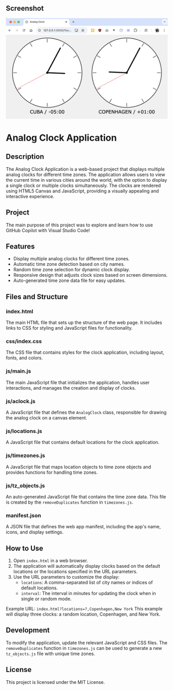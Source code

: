 ## Screenshot
![Analog Clock Screenshot](https://github.com/bennerhq/AClock/blob/main/images/screen-shot.png)

# Analog Clock Application 

## Description
The Analog Clock Application is a web-based project that displays multiple analog clocks for different time zones. The application allows users to view the current time in various cities around the world, with the option to display a single clock or multiple clocks simultaneously. The clocks are rendered using HTML5 Canvas and JavaScript, providing a visually appealing and interactive experience.

## Project 
The main purpose of this project was to explore and learn how to use GitHub Copilot with Visual Studio Code!

## Features
- Display multiple analog clocks for different time zones.
- Automatic time zone detection based on city names.
- Random time zone selection for dynamic clock display.
- Responsive design that adjusts clock sizes based on screen dimensions.
- Auto-generated time zone data file for easy updates.

## Files and Structure
### index.html
The main HTML file that sets up the structure of the web page. It includes links to CSS for styling and JavaScript files for functionality.

### css/index.css
The CSS file that contains styles for the clock application, including layout, fonts, and colors.

### js/main.js
The main JavaScript file that initializes the application, handles user interactions, and manages the creation and display of clocks.

### js/aclock.js
A JavaScript file that defines the `AnalogClock` class, responsible for drawing the analog clock on a canvas element.

### js/locations.js
A JavaScript file that contains default locations for the clock application.

### js/timezones.js
A JavaScript file that maps location objects to time zone objects and provides functions for handling time zones.

### js/tz_objects.js
An auto-generated JavaScript file that contains the time zone data. This file is created by the `removeDuplicates` function in `timezones.js`.

### manifest.json
A JSON file that defines the web app manifest, including the app's name, icons, and display settings.

## How to Use
1. Open `index.html` in a web browser.
2. The application will automatically display clocks based on the default locations or the locations specified in the URL parameters.
3. Use the URL parameters to customize the display:
   - `locations`: A comma-separated list of city names or indices of default locations.
   - `interval`: The interval in minutes for updating the clock when in single or random mode.

Example URL: `index.html?locations=?,Copenhagen,New York`
This example will display three clocks: a random location, Copenhagen, and New York.

## Development
To modify the application, update the relevant JavaScript and CSS files. The `removeDuplicates` function in `timezones.js` can be used to generate a new `tz_objects.js` file with unique time zones.

## License
This project is licensed under the MIT License.
